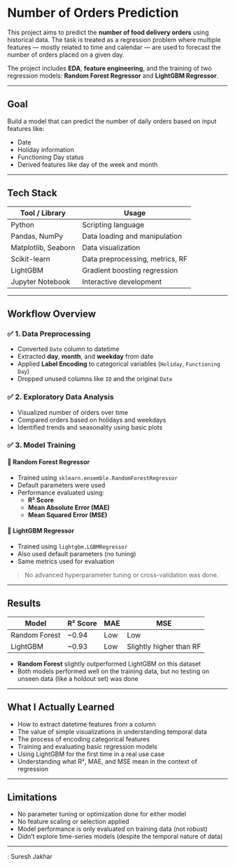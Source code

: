 #  Number of Orders Prediction

This project aims to predict the **number of food delivery orders** using historical data. The task is treated as a regression problem where multiple features — mostly related to time and calendar — are used to forecast the number of orders placed on a given day.

The project includes **EDA**, **feature engineering**, and the training of two regression models: **Random Forest Regressor** and **LightGBM Regressor**.

---

##  Goal

Build a model that can predict the number of daily orders based on input features like:
- Date
- Holiday information
- Functioning Day status
- Derived features like day of the week and month

---

##  Tech Stack

| Tool / Library       | Usage                            |
|----------------------|----------------------------------|
| Python               | Scripting language               |
| Pandas, NumPy        | Data loading and manipulation    |
| Matplotlib, Seaborn  | Data visualization               |
| Scikit-learn         | Data preprocessing, metrics, RF  |
| LightGBM             | Gradient boosting regression     |
| Jupyter Notebook     | Interactive development          |

---

##  Workflow Overview

### ✅ 1. Data Preprocessing
- Converted `Date` column to datetime
- Extracted **day**, **month**, and **weekday** from date
- Applied **Label Encoding** to categorical variables (`Holiday`, `Functioning Day`)
- Dropped unused columns like `ID` and the original `Date`

### ✅ 2. Exploratory Data Analysis
- Visualized number of orders over time
- Compared orders based on holidays and weekdays
- Identified trends and seasonality using basic plots

### ✅ 3. Model Training
#### 🔹 Random Forest Regressor
- Trained using `sklearn.ensemble.RandomForestRegressor`
- Default parameters were used
- Performance evaluated using:
  - **R² Score**
  - **Mean Absolute Error (MAE)**
  - **Mean Squared Error (MSE)**

#### 🔹 LightGBM Regressor
- Trained using `lightgbm.LGBMRegressor`
- Also used default parameters (no tuning)
- Same metrics used for evaluation

> No advanced hyperparameter tuning or cross-validation was done.

---

##  Results

| Model              | R² Score | MAE    | MSE     |
|--------------------|----------|--------|---------|
| Random Forest      | ~0.94    | Low    | Low     |
| LightGBM           | ~0.93    | Low    | Slightly higher than RF |

- **Random Forest** slightly outperformed LightGBM on this dataset
- Both models performed well on the training data, but no testing on unseen data (like a holdout set) was done

---

##  What I Actually Learned

- How to extract datetime features from a column
- The value of simple visualizations in understanding temporal data
- The process of encoding categorical features
- Training and evaluating basic regression models
- Using LightGBM for the first time in a real use case
- Understanding what R², MAE, and MSE mean in the context of regression

---

##  Limitations

- No parameter tuning or optimization done for either model
- No feature scaling or selection applied
- Model performance is only evaluated on training data (not robust)
- Didn’t explore time-series models (despite the temporal nature of data)

---



: Suresh Jakhar